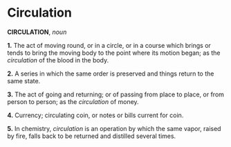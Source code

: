 # Circulation

**CIRCULATION**, _noun_

**1.** The act of moving round, or in a circle, or in a course which brings or tends to bring the moving body to the point where its motion began; as the _circulation_ of the blood in the body.

**2.** A series in which the same order is preserved and things return to the same state.

**3.** The act of going and returning; or of passing from place to place, or from person to person; as the _circulation_ of money.

**4.** Currency; circulating coin, or notes or bills current for coin.

**5.** In chemistry, _circulation_ is an operation by which the same vapor, raised by fire, falls back to be returned and distilled several times.